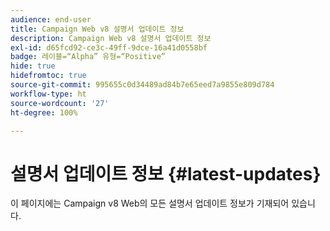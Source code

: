 ```yaml
---
audience: end-user
title: Campaign Web v8 설명서 업데이트 정보
description: Campaign Web v8 설명서 업데이트 정보
exl-id: d65fcd92-ce3c-49ff-9dce-16a41d0558bf
badge: 레이블=“Alpha” 유형=“Positive”
hide: true
hidefromtoc: true
source-git-commit: 995655c0d34489ad84b7e65eed7a9855e809d784
workflow-type: ht
source-wordcount: '27'
ht-degree: 100%

---
```


# 설명서 업데이트 정보 {#latest-updates}

이 페이지에는 Campaign v8 Web의 모든 설명서 업데이트 정보가 기재되어 있습니다.

